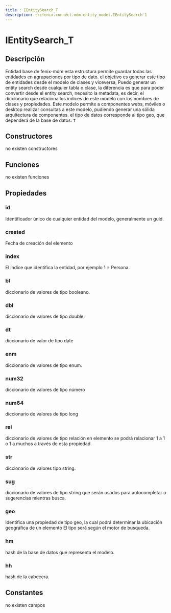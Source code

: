 ```yaml
---
title : IEntitySearch_T
description: trifenix.connect.mdm.entity_model.IEntitySearch`1
---
```




# IEntitySearch_T

## Descripción
Entidad base de fenix-mdm
esta estructura permite guardar todas las entidades en agrupaciones por tipo de dato.
el objetivo es generar este tipo de entidades desde el modelo de clases y viceversa,
Puedo generar un entity search desde cualquier tabla o clase, la diferencia es que para poder convertir desde
el entity search, necesito la metadata, es decir, el diccionario que relaciona los índices de este modelo con los nombres
de clases y propiedades.
Este modelo permite a componentes webs, móviles o desktop realizar consultas a este modelo,
pudiendo generar una sólida arquitectura de componentes.
el tipo de datos corresponde al tipo geo, que dependerá de la base de datos.
`T`
## Constructores

no existen constructores


## Funciones

no existen funciones

## Propiedades

### id
Identificador único de cualquier entidad del modelo, generalmente un guid.
### created
Fecha de creación del elemento
### index
El índice que identifica la entidad, por ejemplo 1 = Persona.
### bl
diccionario de valores de tipo booleano.
### dbl
diccionario de valores de tipo double.
### dt
diccionario de valor de tipo date
### enm
diccionario de valores de tipo enum.
### num32
diccionario de valores de tipo número
### num64
diccionario de valores de tipo long
### rel
diccionario de valores de tipo relación
en elemento se podrá relacionar 1 a 1 o 1 a muchos a través de esta propiedad.
### str
diccionario de valores tipo string.
### sug
diccionario de valores de tipo string que serán usados para autocompletar o sugerencias mientras busca.
### geo
Identifica una propiedad de tipo geo, la cual podrá determinar la ubicación geográfica de un elemento
El tipo será según el motor de busqueda.
### hm
hash de la base de datos que representa el modelo.
### hh
hash de la cabecera.
## Constantes
no existen campos

